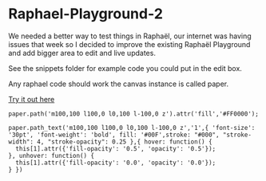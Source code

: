 Raphael-Playground-2
====================

We needed a better way to test things in Raphaël, our internet was having issues that week so I decided to improve the existing Raphaël Playground and add bigger area to edit and live updates.

See the snippets folder for example code you could put in the edit box.

Any raphael code should work the canvas instance is called paper.

[Try it out here](http://htmlpreview.github.io/?https://github.com/LiamKarlMitchell/Raphael-Playground-2/blob/master/index.html)

````
paper.path('m100,100 l100,0 l0,100 l-100,0 z').attr('fill','#FF0000');
````


````
paper.path_text('m100,100 l100,0 l0,100 l-100,0 z','1',{ 'font-size': '30pt', 'font-weight': 'bold', fill: '#00F',stroke: "#000", "stroke-width": 4, "stroke-opacity": 0.25 },{ hover: function() {
  this[1].attr({'fill-opacity': '0.5', 'opacity': '0.5'});
}, unhover: function() {
  this[1].attr({'fill-opacity': '0.0', 'opacity': '0.0'});
} })
````
